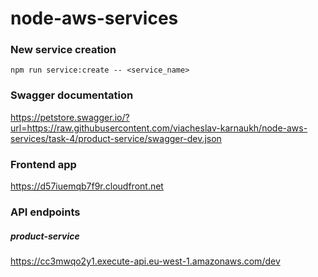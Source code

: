 # node-aws-services

### New service creation
```
npm run service:create -- <service_name>
```

### Swagger documentation
https://petstore.swagger.io/?url=https://raw.githubusercontent.com/viacheslav-karnaukh/node-aws-services/task-4/product-service/swagger-dev.json

### Frontend app
https://d57iuemqb7f9r.cloudfront.net

### API endpoints
##### product-service
https://cc3mwqo2y1.execute-api.eu-west-1.amazonaws.com/dev
